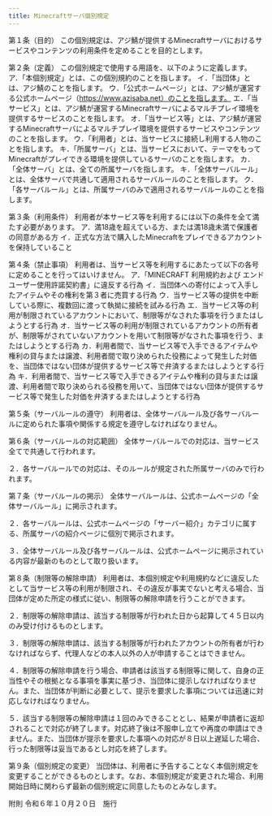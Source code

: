 ```yaml
---
title: Minecraftサーバ個別規定
---
```


第１条（目的）
この個別規定は、アジ鯖が提供するMinecraftサーバにおけるサービスやコンテンツの利用条件を定めることを目的とします。


第２条（定義）
この個別規定で使用する用語を、以下のように定義します。
ア．「本個別規定」とは、この個別規約のことを指します。
イ．「当団体」とは、アジ鯖のことを指します。
ウ．「公式ホームページ」とは、アジ鯖が運営する公式ホームページ（https://www.azisaba.net）のことを指します。
エ．「当サービス」とは、アジ鯖が運営するMinecraftサーバによるマルチプレイ環境を提供するサービスのことを指します。
オ．「当サービス等」とは、アジ鯖が運営するMinecraftサーバによるマルチプレイ環境を提供するサービスやコンテンツのことを指します。
ウ．「利用者」とは、当サービスに接続し利用する人物のことを指します。
キ．「所属サーバ」とは、当サービスにおいて、テーマをもってMinecraftがプレイできる環境を提供しているサーバのことを指します。
カ．「全体サーバ」とは、全ての所属サーバを指します。
キ．「全体サーバルール」とは、全体サーバで共通して適用されるサーバルールのことを指します。
ク．「各サーバルール」とは、所属サーバのみで適用されるサーバルールのことを指します。


第３条（利用条件）
利用者が本サービス等を利用するには以下の条件を全て満たす必要があります。
ア．満18歳を超えている方、または満18歳未満で保護者の同意がある方
イ．正式な方法で購入したMinecraftをプレイできるアカウントを保持していること


第４条（禁止事項）
利用者は、当サービス等を利用するにあたって以下の各号に定めることを行ってはいけません。
ア．「MINECRAFT 利用規約および エンド ユーザー使用許諾契約書」に違反する行為
イ．当団体への寄付によって入手したアイテムやその権利を第３者に売買する行為
ウ．当サービス等の提供を中断している際に、複数回に渡って執拗に接続を試みる行為
エ．当サービス等の利用が制限されているアカウントにおいて、制限等がなされた事項を行うまたはしようとする行為
オ．当サービス等の利用が制限されているアカウントの所有者が、制限等がされていないアカウントを用いて制限等がなされた事項を行う、またはしようとする行為
カ．利用者間で、当サービス等で入手できるアイテムや権利の貸与または譲渡、利用者間で取り決められた役務によって発生した対価を、当団体ではない団体が提供するサービス等で弁済するまたはしようとする行為
キ．利用者間で、当サービス等で入手できるアイテムや権利の貸与または譲渡、利用者間で取り決められる役務を用いて、当団体ではない団体が提供するサービス等で発生した対価を弁済するまたはしようとする行為


第５条（サーバルールの遵守）
利用者は、全体サーバルール及び各サーバルールに定められた事項や関係する規定を遵守しなければなりません。


第６条（サーバルールの対応範囲）
全体サーバルールでの対応は、当サービス全てで共通して行われます。

２．各サーバルールでの対応は、そのルールが規定された所属サーバのみで行われます。


第７条（サーバルールの掲示）
全体サーバルールは、公式ホームページの「全体サーバルール」に掲示されます。

２．各サーバルールは、公式ホームページの「サーバー紹介」カテゴリに属する、所属サーバの紹介ページに個別で掲示されます。

３．全体サーバルール及び各サーバルールは、公式ホームページに掲示されている内容が最新のものとして取り扱います。


第８条（制限等の解除申請）
利用者は、本個別規定や利用規約などに違反したとして当サービス等の利用が制限され、その違反が事実でないと考える場合、当団体が定めた所定の様式に従い、制限等の解除申請を行うことができます。

２．制限等の解除申請は、該当する制限等が行われた日から起算して４５日以内のみ受け付けるものとします。

３．制限等の解除申請は、該当する制限等が行われたアカウントの所有者が行わなければならず、代理人などの本人以外の人が申請することはできません。

４．制限等の解除申請を行う場合、申請者は該当する制限等に関して、自身の正当性やその根拠となる事項を事実に基づき、当団体に提示しなければなりません。また、当団体が判断に必要として、提示を要求した事項については迅速に対応しなければなりません。

５．該当する制限等の解除申請は１回のみできることとし、結果が申請者に返却されることで対応が終了します。対応終了後は不服申し立てや再度の申請はできません。また、当団体が提示を要求した事項への対応が８日以上遅延した場合、行った制限等は妥当であるとし対応を終了します。


第９条（個別規定の変更）
当団体は、利用者に予告することなく本個別規定を変更することができるものとします。なお、本個別規定が変更された場合、利用開始日時に関わらず最新の個別規定に同意したものとみなします。


附則
令和６年１０月２０日　施行
